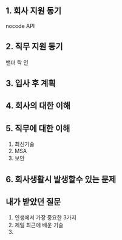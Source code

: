 ## 1. 회사 지원 동기
nocode API
## 2. 직무 지원 동기
밴더 락 인
## 3. 입사 후 계획

## 4. 회사의 대한 이해

## 5. 직무에 대한 이해
1. 최신기술
2. MSA
3. 보안

## 6. 회사생활시 발생할수 있는 문제


## 내가 받았던 질문
1. 인생에서 가장 중요한 3가지
2. 제일 최근에 배운 기술
3. 
